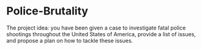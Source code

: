 # Police-Brutality

The project idea: you have been given a case to investigate fatal police shootings throughout the United States of America, provide a list of issues, and propose a plan on how to tackle these issues.
